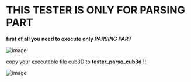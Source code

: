 # THIS TESTER IS ONLY FOR PARSING PART

**first of all you need to execute only *PARSING PART***

![image](https://user-images.githubusercontent.com/59666605/218272788-8ba40a35-f209-4074-899d-43dd3990f1c5.png)

 copy your executable file cub3D to **tester_parse_cub3d** !!

![image](https://user-images.githubusercontent.com/59666605/218273025-e26dfa9d-52f6-4f3d-873f-b3c64f8b9d83.png)
